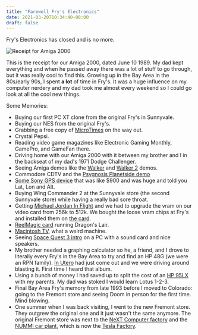 ```yaml
---
title: "Farewell Fry's Electronics"
date: 2021-03-20T10:34:40-08:00
draft: false
---
```


Fry's Electronics has closed and is no more.

![Receipt for Amiga 2000](/images/amiga-frys.jpg)

This is the receipt for our Amiga 2000, dated June 10 1989. My dad kept everything and when he passed away there was a lot of stuff to go through, but it was really cool to find this. Growing up in the Bay Area in the 80s/early 90s, I spent **a lot** of time in Fry's. It was a huge influence on my computer nerdery and my dad took me almost every weekend so I could go look at all the cool new things. 

Some Memories:

- Buying our first PC XT clone from the original Fry's in Sunnyvale.
- Buying our NES from the original Fry's.
- Grabbing a free copy of [MicroTimes](https://blzimg.github.io/Microtimes/Microtimes.html) on the way out.
- Crystal Pepsi.
- Reading video game magazines like Electronic Gaming Monthly, GamePro, and GameFan there.
- Driving home with our Amiga 2000 with it between my brother and I in the backseat of my dad's 1971 Dodge Challenger. 
- Seeing Amiga demos like the [Walker](https://www.youtube.com/watch?v=eaMDyHc6438) and [Walker 2](https://www.youtube.com/watch?v=-ar0hMGA5KM) demos.
- Commodore CDTV and the [Psygnosis Planetside demo](https://www.youtube.com/watch?v=-jlFe-VBK1M)
- [Some Sony GPS device](http://retro-gps.info/Sony/Sony-Pyxis-IPS-360/index.html) that was like $900 and was huge and told you Lat, Lon and Alt.
- Buying Wing Commander 2 at the Sunnyvale store (the second Sunnyvale store) while having a really bad sore throat.
- Getting [Michael Jordan In Flight](https://en.wikipedia.org/wiki/Michael_Jordan_in_Flight) and we had to upgrade the vram on our video card from 256k to 512k. We bought the loose vram chips at Fry's and installed them on [the card](http://www.vgamuseum.info/index.php/cards/item/498-video-seven-l1a4199).
- [ReelMagic card](https://en.wikipedia.org/wiki/RealMagic) running Dragon's Lair.
- [Macintosh TV](https://en.wikipedia.org/wiki/Macintosh_TV), what a weird machine.
- Seeing [Space Quest 3 intro](https://www.youtube.com/watch?v=PNbXTKuObCQ) on a PC with a sound card and nice speakers. 
- My brother needed a graphing calculator so he, a friend, and I drove to literally every Fry's in the Bay Area to try and find an HP 48G (we were an RPN family). [In Utero](https://en.wikipedia.org/wiki/In_Utero) had just come out and we were driving around blasting it. First time I heard that album.
- Using a bunch of money I had saved up to split the cost of an [HP 95LX](https://en.wikipedia.org/wiki/HP_95LX) with my parents. My dad was stoked I would learn Lotus 1-2-3.
- Final Bay Area Fry's memory from late 1993 before I moved to Colorado: going to the Fremont store and seeing Doom in person for the first time. Mind blowing.
- One summer when I was back visiting, I went to the new Fremont store. They outgrew the original one and it just wasn't the same anymore. The original Fremont store was next to the [NeXT Computer factory](https://www.cultofmac.com/617676/a-brief-history-of-steve-jobs-automated-factory-at-next-cook-book-leftovers/) and the [NUMMI car plant](https://en.wikipedia.org/wiki/NUMMI), which is now the [Tesla Factory](https://en.wikipedia.org/wiki/Tesla_Fremont_Factory).
